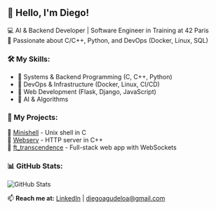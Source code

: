 ## 👋 Hello, I'm Diego!

💻 AI & Backend Developer | Software Engineer in Training at 42 Paris  
🚀 Passionate about C/C++, Python, and DevOps (Docker, Linux, SQL)  

### 🛠 My Skills:
- 🔹 Systems & Backend Programming (C, C++, Python)
- 🔹 DevOps & Infrastructure (Docker, Linux, CI/CD)
- 🔹 Web Development (Flask, Django, JavaScript)
- 🔹 AI & Algorithms  

### 📌 My Projects:
🔹 [Minishell](https://github.com/ai-dg/minishell) - Unix shell in C  
🔹 [Webserv](https://github.com/ai-dg/webserv) - HTTP server in C++  
🔹 [ft_transcendence](https://github.com/ai-dg/ft_transcendence) - Full-stack web app with WebSockets  

### 📊 GitHub Stats:
![GitHub Stats](https://github-readme-stats.vercel.app/api?username=ai-dg&show_icons=true&theme=radical)

📫 **Reach me at:** [LinkedIn](https://www.linkedin.com/in/diego-agudelo-35a378130/) | diegoagudeloa@gmail.com  


<!--
**ai-dg/ai-dg** is a ✨ _special_ ✨ repository because its `README.md` (this file) appears on your GitHub profile.

Here are some ideas to get you started:

- 🔭 I’m currently working on ...
- 🌱 I’m currently learning ...
- 👯 I’m looking to collaborate on ...
- 🤔 I’m looking for help with ...
- 💬 Ask me about ...
- 📫 How to reach me: ...
- 😄 Pronouns: ...
- ⚡ Fun fact: ...
-->
